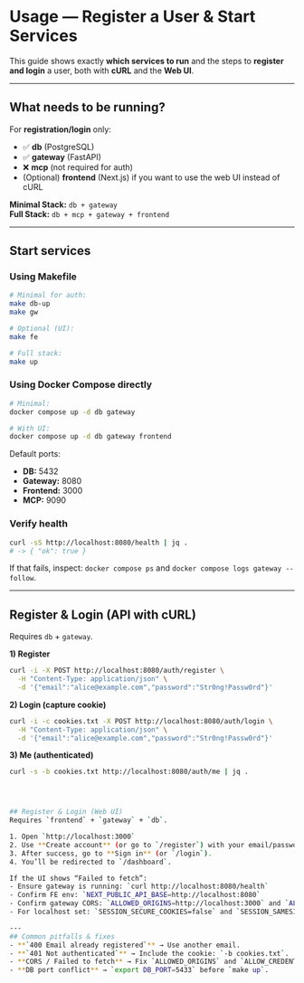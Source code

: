 # Usage — Register a User & Start Services

This guide shows exactly **which services to run** and the steps to **register and login** a user, both with **cURL** and the **Web UI**.

---

## What needs to be running?

For **registration/login** only:

- ✅ **db** (PostgreSQL)
- ✅ **gateway** (FastAPI)
- ❌ **mcp** (not required for auth)
- (Optional) **frontend** (Next.js) if you want to use the web UI instead of cURL

**Minimal Stack:** `db + gateway`  
**Full Stack:** `db + mcp + gateway + frontend`

---

## Start services

### Using Makefile

```bash
# Minimal for auth:
make db-up
make gw

# Optional (UI):
make fe

# Full stack:
make up
```

### Using Docker Compose directly
```bash
# Minimal:
docker compose up -d db gateway

# With UI:
docker compose up -d db gateway frontend
```
Default ports:

- **DB:** 5432
- **Gateway:** 8080
- **Frontend:** 3000
- **MCP:** 9090

### Verify health
```bash
curl -sS http://localhost:8080/health | jq .
# -> { "ok": true }
```
If that fails, inspect: `docker compose ps` and `docker compose logs gateway --follow`.

---

## Register & Login (API with cURL)
Requires `db` + `gateway`.

**1) Register**
```bash
curl -i -X POST http://localhost:8080/auth/register \
  -H "Content-Type: application/json" \
  -d '{"email":"alice@example.com","password":"Str0ng!Passw0rd"}'
```
**2) Login (capture cookie)**
```bash
curl -i -c cookies.txt -X POST http://localhost:8080/auth/login \
  -H "Content-Type: application/json" \
  -d '{"email":"alice@example.com","password":"Str0ng!Passw0rd"}'
```
**3) Me (authenticated)**
```bash
curl -s -b cookies.txt http://localhost:8080/auth/me | jq .




## Register & Login (Web UI)
Requires `frontend` + `gateway` + `db`.

1. Open `http://localhost:3000`
2. Use **Create account** (or go to `/register`) with your email/password.
3. After success, go to **Sign in** (or `/login`).
4. You’ll be redirected to `/dashboard`.

If the UI shows “Failed to fetch”:
- Ensure gateway is running: `curl http://localhost:8080/health`
- Confirm FE env: `NEXT_PUBLIC_API_BASE=http://localhost:8080`
- Confirm gateway CORS: `ALLOWED_ORIGINS=http://localhost:3000` and `ALLOW_CREDENTIALS=true`
- For localhost set: `SESSION_SECURE_COOKIES=false` and `SESSION_SAMESITE=lax`

---
## Common pitfalls & fixes
- **`400 Email already registered`** → Use another email.
- **`401 Not authenticated`** → Include the cookie: `-b cookies.txt`.
- **CORS / Failed to fetch** → Fix `ALLOWED_ORIGINS` and `ALLOW_CREDENTIALS`.
- **DB port conflict** → `export DB_PORT=5433` before `make up`.

